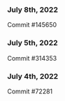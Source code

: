 ### July 8th, 2022

Commit #145650

### July 5th, 2022

Commit #314353


### July 4th, 2022

Commit #72281
